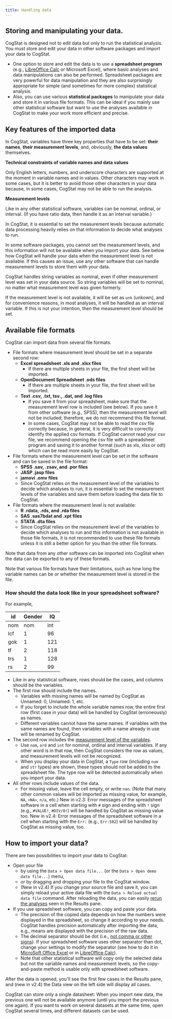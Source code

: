 ```yaml
---
title: Handling data
---
```

## Storing and manipulating your data.

CogStat is designed not to edit data but only to run the statistical analysis. You must store and edit your data in other software packages and import your data to CogStat.

* One option to store and edit the data is to use a **spreadsheet program** (e.g., [LibreOffice Calc](http://www.libreoffice.org/) or Microsoft Excel), where basic analyses and data manipulations can also be performed. Spreadsheet packages are very powerful for data manipulation and they are also surprisingly appropriate for simple (and sometimes for more complex) statistical analysis.
* Also, you can use various **statistical packages** to manipulate your data and store it in various file formats. This can be ideal if you mainly use other statistical software but want to use the analyses available in CogStat to make your work more efficient and precise.

## Key features of the imported data

In CogStat, variables have three key properties that have to be set: **their names**, **their measurement levels**, and, obviously, **the data values** themselves.

**Technical constraints of variable names and data values**

Only English letters, numbers, and underscore characters are supported at the moment in variable names and in values. Other characters may work in some cases, but it is better to avoid those other characters in your data because, in some cases, CogStat may not be able to run the analysis.

**Measurement levels**

Like in any other statistical software, variables can be nominal, ordinal, or interval. (If you have ratio data, then handle it as an interval variable.)

In CogStat, it is essential to set the measurement levels because automatic data processing heavily relies on that information to decide what analyses to run.

In some software packages, you cannot set the measurement levels, and this information will not be available when you import your data. See below how CogStat will handle your data when the measurement level is not available. If this causes an issue, use any other software that can handle measurement levels to store them with your data.

CogStat handles string variables as nominal, even if other measurement level was set in your data source. So string variables will be set to nominal, no matter what measurement level was given formerly.

If the measurement level is not available, it will be set as `unk` (unkown), and for convenience reasons, in most analyses, it will be handled as an interval variable. If this is not your intention, then the measurement level should be set.

## Available file formats

CogStat can import data from several file formats.

- File formats where measurement level should be set in a separate second row:
    - **Excel spreadsheet .xls and .xlsx files**
        - If there are multiple sheets in your file, the first sheet will be imported.
    - **OpenDocument Spreadsheet .ods files**
        - If there are multiple sheets in your file, the first sheet will be imported.
    - **Text .csv, .txt, tsv., .dat, and .log files**
       - If you save it from your spreadsheet, make sure that the measurement level row is included (see below). If you save it from other software (e.g., SPSS), then the measurement level will not be included; therefore, we do not recommend this file format.
       - In some cases, CogStat may not be able to read the csv file correctly because, in general, it is very difficult to correctly identify the applied csv formats. If CogStat cannot read your csv file, we recommend opening the csv file with a spreadsheet program and saving it to another format (such as xls, xlsx or  odt) which can be read more easily by CogStat.
- File formats where the measurement level can be set in the software and can be saved in the file format:
    - **SPSS .sav, .zsav, and .por files**
    - **JASP .jasp files**
    - **jamovi .omv files**
    - Since CogStat relies on the measurement level of the variables to decide which analyses to run, it is essential to set the measurement levels of the variables and save them before loading the data file to CogStat.
- File formats where the measurement level is not available:
    - **R .rdata, .rds, and .rda files**
    - **SAS .sas7bdat and .xpt files**
    - **STATA .dta files**
    - Since CogStat relies on the measurement level of the variables to decide which analyses to run and this information is not available in those file formats, it is not recommended to use these file formats unless it is still a better option for you than the other file formats.


Note that data from any other software can be imported into CogStat when the data can be exported to any of these formats.

Note that various file formats have their limitations, such as how long the variable names can be or whether the measurement level is stored in the file.

### How should the data look like in your spreadsheet software?

For example, 

id|	Gender|	IQ 
---|---|---
nom|	nom|	int
lcf|	1|	96 
gok|	1|	121 
tf|	2|	118
trs|	1|	128
rs|	2|	99 

* Like in any statistical software, rows should be the cases, and columns should be the variables.
* The first row should include the names.
   * Variables with missing names will be named by CogStat as Unnamed: 0, Unnamed: 1, etc.
   * If you forget to include the whole variable names row, the entire first row (first case in your data) will be handled by CogStat (erroneously) as names.
   * Different variables cannot have the same names. If variables with the same names are found, then variables with a name already in use will be renamed by CogStat.
* The second row includes the [measurement level of the variables](https://en.wikipedia.org/wiki/Level_of_measurement#Stevens's_typology).
    * Use `nom`, `ord` and `int` for nominal, ordinal and interval variables. If any other word is in that row, then CogStat considers the row as values, and measurement levels will not be recognized.
    * When you display your data in CogStat, a `Type` row (including `num `and `str` types) are shown, these types should *not* be added to the spreadsheet file. The type row will be detected automatically when you import your data.
* All other rows include values of the data.
    * For missing value, leave the cell empty, or write `nan`. (Note that many other common values will be imported as missing value, for example, `NA`, `<NA>`, `n/a`, etc.) New in v2.3: Error messages of the spreadsheet software in a cell when starting with `#` sign and ending with `!` sign (e.g., `#VALUE!`, `#DIV/0!`) will be handled by CogStat as missing value too. New in v2.4: Error messages of the spreadsheet software in a cell when starting with the `Err:` (e.g., `Err:502`) will be handled by CogStat as missing value, too.

## How to import your data?

There are two possibilities to import your data to CogStat:

* Open your file
    * by using the `Data > Open data file...` (or the `Data > Open demo data file...`) menu, 
    * or by dragging and dropping your file to the CogStat window.
    * (New in v2.4) If you change your source file and save it, you can simply reload your active data file with the `Data > Reload actual data file` command. After reloading the data, you can easily [rerun the analyses](Common-elements-of-the-analysis-results#rerun-the-analyses) seen in the Results pane.
* If you use spreadsheet software, you can copy and paste your data.
    * The precision of the copied data depends on how the numbers were displayed in the spreadsheet, so change it according to your needs. CogStat handles precision automatically after importing the data, e.g., means are displayed with the precision of the raw data.
    * The decimal separator should be dot (i.e., [not comma or other signs](https://en.wikipedia.org/wiki/Decimal_separator#/media/File:DecimalSeparator.svg)). If your spreadsheet software uses other separator than dot, change your settings to modify the separator (see how to do it in [MicroSoft Office Excel](https://support.office.com/en-us/article/change-the-character-used-to-separate-thousands-or-decimals-c093b545-71cb-4903-b205-aebb9837bd1e) or in [LibreOffice Calc](https://help.libreoffice.org/Common/Languages)).
    * Note that other statistical software will copy only the selected data but not the variable names and measurement levels, so the copy-and-paste method is usable only with spreadsheet software.

After the data is opened, you'll see the first few cases in the Results pane, and (new in v2.4) the Data view on the left side will display all cases.

CogStat can store only a single datasheet: When you import new data, the previous one will not be available anymore (until you import the previous one again). If you want to work on several datasets at the same time, open CogStat several times, and different datasets can be used.
